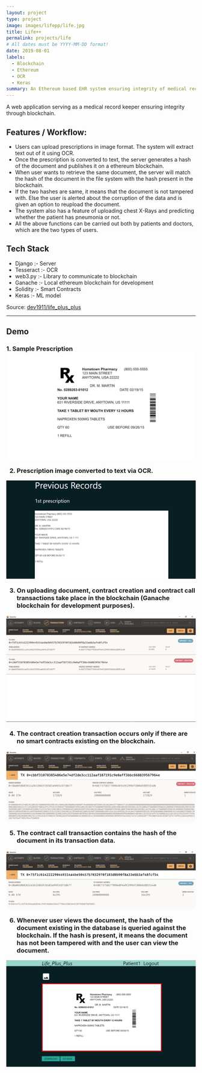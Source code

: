```yaml
---
layout: project
type: project
image: images/lifepp/life.jpg
title: Life++
permalink: projects/life
# All dates must be YYYY-MM-DD format!
date: 2019-08-01
labels:
  - Blockchain
  - Ethereum
  - OCR
  - Keras
summary: An Ethereum based EHR system ensuring integrity of medical records
---
```

A web application serving as a medical record keeper ensuring integrity through blockchain.  
  
## Features / Workflow:
* Users can upload prescriptions in image format. The system will extract text out of it using OCR.  
* Once the prescription is converted to text, the server generates a hash of the document and publishes it on a ethereum blockchain.  
* When user wants to retrieve the same document, the server will match the hash of the document in the file system with the hash present in the blockchain.  
* If the two hashes are same, it means that the document is not tampered with. Else the user is alerted about the corruption of the data and is given an option to reupload the document.  
* The system also has a feature of uploading chest X-Rays and predicting whether the patient has pneumonia or not.  
* All the above functions can be carried out both by patients and doctors, which are the two types of users.  

## Tech Stack
* Django :- Server
* Tesseract :- OCR
* web3.py :- Library to communicate to blockchain
* Ganache :- Local ethereum blockchain for development 
* Solidity :- Smart Contracts  
* Keras :- ML model

Source: <a href="https://github.com/dev1911/life_plus_plus"><i class="large github icon"></i>dev1911/life_plus_plus</a> 
<br>
<hr>
<h2>Demo</h2>

<h3>
1. Sample Prescription 
<img class="ui big image" src="../images/lifepp/prescription1.jpg">
<br>

2. Prescription image converted to text via OCR.  
<img class="ui big image" src="../images/lifepp/life1.png">
<br>

3. On uploading document, contract creation and contract call transactions take place in the blockchain (Ganache blockchain for development purposes). 
<img class="ui big image" src="../images/lifepp/life3.png">
<br>

4. The contract creation transaction occurs only if there are no smart contracts existing on the blockchain. 
<img class="ui big image" src="../images/lifepp/life5.png">
<br>

5. The contract call transaction contains the hash of the document in its transaction data. 
<img class="ui big image" src="../images/lifepp/life4.png">
<br>

6. Whenever user views the document, the hash of the document existing in the database is queried against the blockchain. If the hash is present, it means the document has not been tampered with and the user can view the document. 
<img class="ui big image" src="../images/lifepp/life2.png">
<br>

</h3>